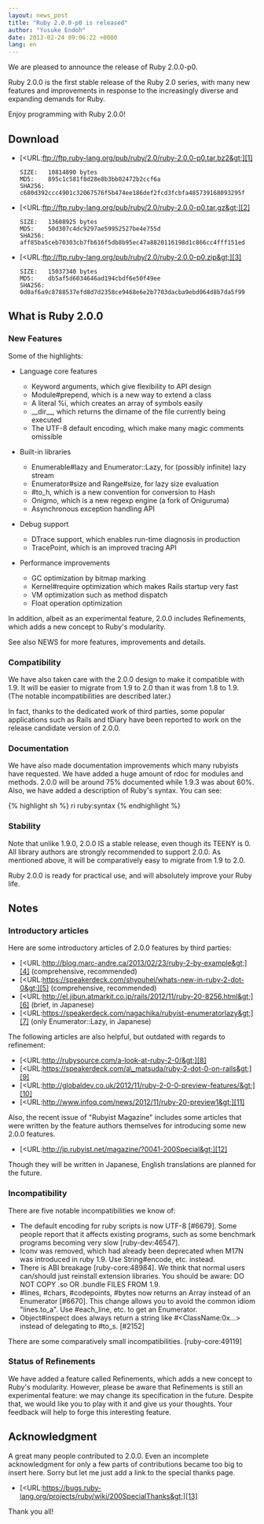 ```yaml
---
layout: news_post
title: "Ruby 2.0.0-p0 is released"
author: "Yusuke Endoh"
date: 2013-02-24 09:06:22 +0000
lang: en
---
```


We are pleased to announce the release of Ruby 2.0.0-p0.

Ruby 2.0.0 is the first stable release of the Ruby 2.0 series, with many
new features and improvements in response to the increasingly diverse
and expanding demands for Ruby.

Enjoy programming with Ruby 2.0.0!

## Download

* [&lt;URL:ftp://ftp.ruby-lang.org/pub/ruby/2.0/ruby-2.0.0-p0.tar.bz2&gt;][1]

      SIZE:   10814890 bytes
      MD5:    895c1c581f8d28e8b3bb02472b2ccf6a
      SHA256: c680d392ccc4901c32067576f5b474ee186def2fcd3fcbfa485739168093295f

* [&lt;URL:ftp://ftp.ruby-lang.org/pub/ruby/2.0/ruby-2.0.0-p0.tar.gz&gt;][2]

      SIZE:   13608925 bytes
      MD5:    50d307c4dc9297ae59952527be4e755d
      SHA256: aff85ba5ceb70303cb7fb616f5db8b95ec47a8820116198d1c866cc4fff151ed

* [&lt;URL:ftp://ftp.ruby-lang.org/pub/ruby/2.0/ruby-2.0.0-p0.zip&gt;][3]

      SIZE:   15037340 bytes
      MD5:    db5af5d6034646ad194cbdf6e50f49ee
      SHA256: 0d0af6a9c8788537efd8d7d2358ce9468e6e2b7703dacba9ebd064d8b7da5f99

## What is Ruby 2.0.0

### New Features

Some of the highlights:

* Language core features
  * Keyword arguments, which give flexibility to API design
  * Module#prepend, which is a new way to extend a class
  * A literal %i, which creates an array of symbols easily
  * \_\_dir\_\_, which returns the dirname of the file currently being
    executed
  * The UTF-8 default encoding, which make many magic comments omissible

* Built-in libraries
  * Enumerable#lazy and Enumerator::Lazy, for (possibly infinite) lazy
    stream
  * Enumerator#size and Range#size, for lazy size evaluation
  * \#to\_h, which is a new convention for conversion to Hash
  * Onigmo, which is a new regexp engine (a fork of Oniguruma)
  * Asynchronous exception handling API

* Debug support
  * DTrace support, which enables run-time diagnosis in production
  * TracePoint, which is an improved tracing API

* Performance improvements
  * GC optimization by bitmap marking
  * Kernel#require optimization which makes Rails startup very fast
  * VM optimization such as method dispatch
  * Float operation optimization

In addition, albeit as an experimental feature, 2.0.0 includes
Refinements, which adds a new concept to Ruby\'s modularity.

See also NEWS for more features, improvements and details.

### Compatibility

We have also taken care with the 2.0.0 design to make it compatible with
1.9. It will be easier to migrate from 1.9 to 2.0 than it was from 1.8
to 1.9. (The notable incompatibilities are described later.)

In fact, thanks to the dedicated work of third parties, some popular
applications such as Rails and tDiary have been reported to work on the
release candidate version of 2.0.0.

### Documentation

We have also made documentation improvements which many rubyists have
requested. We have added a huge amount of rdoc for modules and methods.
2.0.0 will be around 75% documented while 1.9.3 was about 60%. Also, we
have added a description of Ruby\'s syntax. You can see:

{% highlight sh %}
ri ruby:syntax
{% endhighlight %}

### Stability

Note that unlike 1.9.0, 2.0.0 IS a stable release, even though its TEENY
is 0. All library authors are strongly recommended to support 2.0.0. As
mentioned above, it will be comparatively easy to migrate from 1.9 to
2.0.

Ruby 2.0.0 is ready for practical use, and will absolutely improve your
Ruby life.

## Notes

### Introductory articles

Here are some introductory articles of 2.0.0 features by third parties:

* [&lt;URL:http://blog.marc-andre.ca/2013/02/23/ruby-2-by-example&gt;][4]
  (comprehensive, recommended)
* [&lt;URL:https://speakerdeck.com/shyouhei/whats-new-in-ruby-2-dot-0&gt;][5]
  (comprehensive, recommended)
* [&lt;URL:http://el.jibun.atmarkit.co.jp/rails/2012/11/ruby-20-8256.html&gt;][6]
  (brief, in Japanese)
* [&lt;URL:https://speakerdeck.com/nagachika/rubyist-enumeratorlazy&gt;][7]
  (only Enumerator::Lazy, in Japanese)

The following articles are also helpful, but outdated with regards to
refinement:

* [&lt;URL:http://rubysource.com/a-look-at-ruby-2-0/&gt;][8]
* [&lt;URL:https://speakerdeck.com/a\_matsuda/ruby-2-dot-0-on-rails&gt;][9]
* [&lt;URL:http://globaldev.co.uk/2012/11/ruby-2-0-0-preview-features/&gt;][10]
* [&lt;URL:http://www.infoq.com/news/2012/11/ruby-20-preview1&gt;][11]

Also, the recent issue of \"Rubyist Magazine\" includes some articles
that were written by the feature authors themselves for introducing some
new 2.0.0 features.

* [&lt;URL:http://jp.rubyist.net/magazine/?0041-200Special&gt;][12]

Though they will be written in Japanese, English translations are
planned for the future.

### Incompatibility

There are five notable incompatibilities we know of:

* The default encoding for ruby scripts is now UTF-8 \[#6679\]. Some
  people report that it affects existing programs, such as some
  benchmark programs becoming very slow \[ruby-dev:46547\].
* Iconv was removed, which had already been deprecated when M17N was
  introduced in ruby 1.9. Use String#encode, etc. instead.
* There is ABI breakage \[ruby-core:48984\]. We think that normal users
  can/should just reinstall extension libraries. You should be aware: DO
  NOT COPY .so OR .bundle FILES FROM 1.9.
* \#lines, #chars, #codepoints, #bytes now returns an Array instead of an
  Enumerator \[#6670\]. This change allows you to avoid the common idiom
  \"lines.to\_a\". Use #each\_line, etc. to get an Enumerator.
* Object#inspect does always return a string like
  #&lt;ClassName:0x...&gt; instead of delegating to #to\_s. \[#2152\]

There are some comparatively small incompatibilities.
\[ruby-core:49119\]

### Status of Refinements

We have added a feature called Refinements, which adds a new concept to
Ruby\'s modularity. However, please be aware that Refinements is still
an experimental feature: we may change its specification in the future.
Despite that, we would like you to play with it and give us your
thoughts. Your feedback will help to forge this interesting feature.

## Acknowledgment

A great many people contributed to 2.0.0. Even an incomplete
acknowledgment for only a few parts of contributions became too big to
insert here. Sorry but let me just add a link to the special thanks
page.

* [&lt;URL:https://bugs.ruby-lang.org/projects/ruby/wiki/200SpecialThanks&gt;][13]

Thank you all!



[1]: ftp://ftp.ruby-lang.org/pub/ruby/2.0/ruby-2.0.0-p0.tar.bz2
[2]: ftp://ftp.ruby-lang.org/pub/ruby/2.0/ruby-2.0.0-p0.tar.gz
[3]: ftp://ftp.ruby-lang.org/pub/ruby/2.0/ruby-2.0.0-p0.zip
[4]: http://blog.marc-andre.ca/2013/02/23/ruby-2-by-example
[5]: https://speakerdeck.com/shyouhei/whats-new-in-ruby-2-dot-0
[6]: http://el.jibun.atmarkit.co.jp/rails/2012/11/ruby-20-8256.html
[7]: https://speakerdeck.com/nagachika/rubyist-enumeratorlazy
[8]: http://rubysource.com/a-look-at-ruby-2-0/
[9]: https://speakerdeck.com/a_matsuda/ruby-2-dot-0-on-rails
[10]: http://globaldev.co.uk/2012/11/ruby-2-0-0-preview-features/
[11]: http://www.infoq.com/news/2012/11/ruby-20-preview1
[12]: http://jp.rubyist.net/magazine/?0041-200Special
[13]: https://bugs.ruby-lang.org/projects/ruby/wiki/200SpecialThanks
